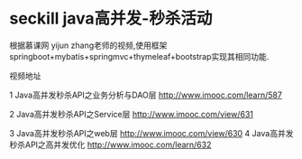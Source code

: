 # seckill java高并发-秒杀活动

根据慕课网 yijun zhang老师的视频,使用框架springboot+mybatis+springmvc+thymeleaf+bootstrap实现其相同功能.

视频地址

1 Java高并发秒杀API之业务分析与DAO层 http://www.imooc.com/learn/587

2 Java高并发秒杀API之Service层  http://www.imooc.com/view/631

3 Java高并发秒杀API之web层  http://www.imooc.com/view/630
4 Java高并发秒杀API之高并发优化 http://www.imooc.com/learn/632
 


